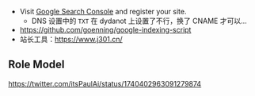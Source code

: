 - Visit [Google Search Console](https://search.google.com/search-console) and register your site.
	- DNS 设置中的 `TXT` 在 dydanot 上设置了不行，换了 CNAME 才可以...
- https://github.com/goenning/google-indexing-script
- 站长工具：https://www.j301.cn/



## Role Model
https://twitter.com/itsPaulAi/status/1740402963091279874